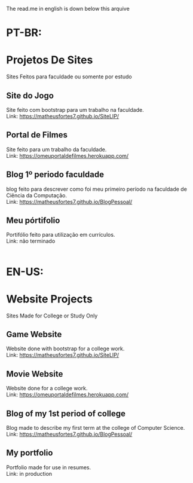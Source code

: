 The read.me in english is down below this arquive

# PT-BR:
# Projetos De Sites
Sites Feitos para faculdade ou somente por estudo

## Site do Jogo
Site feito com bootstrap para um trabalho na faculdade. <br>
Link: https://matheusfortes7.github.io/SiteLIP/

## Portal de Filmes
Site feito para um trabalho da faculdade. <br>
Link: https://omeuportaldefilmes.herokuapp.com/

## Blog 1º periodo faculdade
blog feito para descrever como foi meu primeiro período na faculdade de Ciência da Computação. <br>
Link: https://matheusfortes7.github.io/BlogPessoal/

## Meu pórtifolio
Portifólio feito para utilização em currículos. <br>
Link: não terminado
<br><br>
# EN-US:

# Website Projects
Sites Made for College or Study Only

## Game Website
Website done with bootstrap for a college work. <br>
Link: https://matheusfortes7.github.io/SiteLIP/

## Movie Website
Website done for a college work. <br>
Link: https://omeuportaldefilmes.herokuapp.com/

## Blog of my 1st period of college
Blog made to describe my first term at the college of Computer Science. <br>
Link: https://matheusfortes7.github.io/BlogPessoal/

## My portfolio
Portfolio made for use in resumes. <br>
Link: in production

